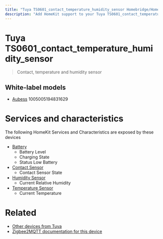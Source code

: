 ```yaml
---
title: "Tuya TS0601_contact_temperature_humidity_sensor Homebridge/HomeKit integration"
description: "Add HomeKit support to your Tuya TS0601_contact_temperature_humidity_sensor, using Homebridge, Zigbee2MQTT and homebridge-z2m."
---
```

<!---
This file has been GENERATED using src/docgen/docgen.ts
DO NOT EDIT THIS FILE MANUALLY!
-->
# Tuya TS0601_contact_temperature_humidity_sensor
> Contact, temperature and humidity sensor


## White-label models
* [Aubess](../index.md#aubess) 1005005194831629

# Services and characteristics
The following HomeKit Services and Characteristics are exposed by
these devices

* [Battery](../../battery.md)
  * Battery Level
  * Charging State
  * Status Low Battery
* [Contact Sensor](../../sensors.md)
  * Contact Sensor State
* [Humidity Sensor](../../sensors.md)
  * Current Relative Humidity
* [Temperature Sensor](../../sensors.md)
  * Current Temperature


# Related
* [Other devices from Tuya](../index.md#tuya)
* [Zigbee2MQTT documentation for this device](https://www.zigbee2mqtt.io/devices/TS0601_contact_temperature_humidity_sensor.html)
